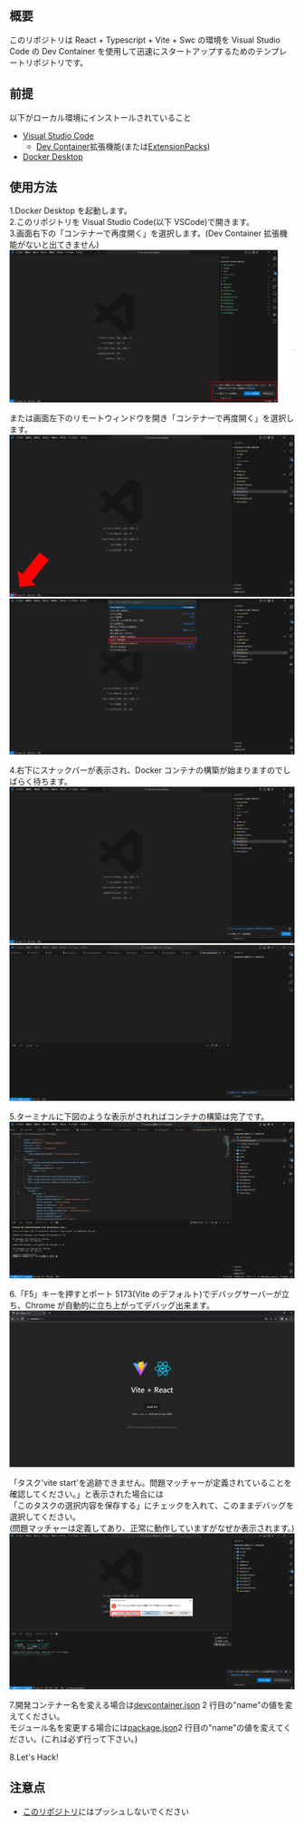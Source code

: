 ## 概要

このリポジトリは React + Typescript + Vite + Swc の環境を Visual Studio Code の Dev Container を使用して迅速にスタートアップするためのテンプレートリポジトリです。

## 前提

以下がローカル環境にインストールされていること

- [Visual Studio Code](https://azure.microsoft.com/ja-jp/products/visual-studio-code)
  - [Dev Container](https://marketplace.visualstudio.com/items?itemName=ms-vscode-remote.remote-containers)拡張機能(または[ExtensionPacks](https://marketplace.visualstudio.com/items?itemName=ms-vscode-remote.vscode-remote-extensionpack))
- [Docker Desktop](https://www.docker.com/products/docker-desktop/)

## 使用方法

1.Docker Desktop を起動します。  
2.このリポジトリを Visual Studio Code(以下 VSCode)で開きます。  
3.画面右下の「コンテナーで再度開く」を選択します。(Dev Container 拡張機能がないと出てきません)  
![image1](https://github.com/IES-ishikawa/assets/blob/main/vite-react-ts-swc-template/image1.png)

または画面左下のリモートウィンドウを開き「コンテナーで再度開く」を選択します。  
![image2](https://github.com/IES-ishikawa/assets/blob/main/vite-react-ts-swc-template/image2.png)  
![image3](https://github.com/IES-ishikawa/assets/blob/main/vite-react-ts-swc-template/image3.png)

4.右下にスナックバーが表示され、Docker コンテナの構築が始まりますのでしばらく待ちます。  
![image4](https://github.com/IES-ishikawa/assets/blob/main/vite-react-ts-swc-template/image4.png)  
![image5](https://github.com/IES-ishikawa/assets/blob/main/vite-react-ts-swc-template/image5.png)

5.ターミナルに下図のような表示がされればコンテナの構築は完了です。  
![image6](https://github.com/IES-ishikawa/assets/blob/main/vite-react-ts-swc-template/image6.png)

6.「F5」キーを押すとポート 5173(Vite のデフォルト)でデバッグサーバーが立ち、Chrome が自動的に立ち上がってデバッグ出来ます。  
![image7](https://github.com/IES-ishikawa/assets/blob/main/vite-react-ts-swc-template/image7.png)

「タスク'vite start'を追跡できません。問題マッチャーが定義されていることを確認してください。」と表示された場合には  
「このタスクの選択内容を保存する」にチェックを入れて、このままデバッグを選択してください。  
(問題マッチャーは定義してあり、正常に動作していますがなぜか表示されます。)  
![image8](https://github.com/IES-ishikawa/assets/blob/main/vite-react-ts-swc-template/image8.png)

7.開発コンテナー名を変える場合は[devcontainer.json](.devcontainer/devcontainer.json) 2 行目の"name"の値を変えてください。  
モジュール名を変更する場合には[package.json](package.json)2 行目の"name"の値を変えてください。(これは必ず行って下さい。)

8.Let's Hack!

## 注意点

- [このリポジトリ](https://github.com/IES-ishikawa/vite-react-ts-swc-template.git)にはプッシュしないでください
